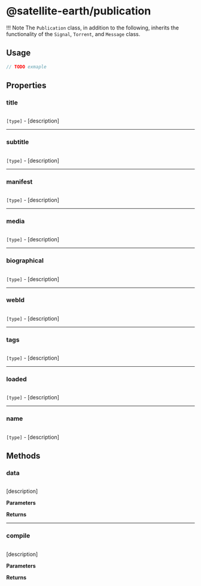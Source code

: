 # @satellite-earth/publication

!!! Note
	The `Publication` class, in addition to the following, inherits the functionality of the `Signal`, `Torrent`, and `Message` class.

## Usage

``` js
// TODO exmaple
```

## Properties

### title

``` js

```

`[type]` - [description]

---

### subtitle

``` js

```

`[type]` - [description]

---

### manifest

``` js

```

`[type]` - [description]

---

### media

``` js

```

`[type]` - [description]

---

### biographical

``` js

```

`[type]` - [description]

---

### webId

``` js

```

`[type]` - [description]

---

### tags

``` js

```

`[type]` - [description]

---

### loaded

``` js

```

`[type]` - [description]

---

### name

``` js

```

`[type]` - [description]

## Methods

### data

``` js

```

[description]

**Parameters**

**Returns**

---

### compile

``` js

```

[description]

**Parameters**

**Returns**
